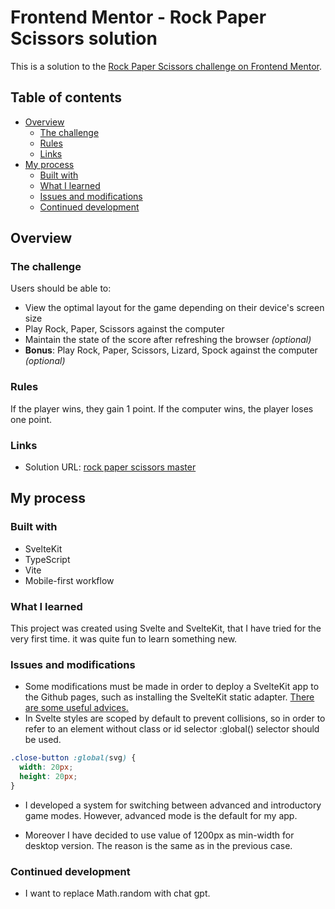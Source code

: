 # Frontend Mentor - Rock Paper Scissors solution

This is a solution to the [Rock Paper Scissors challenge on Frontend Mentor](https://www.frontendmentor.io/challenges/rock-paper-scissors-game-pTgwgvgH).

## Table of contents

- [Overview](#overview)
    - [The challenge](#the-challenge)
    - [Rules](#rules)
    - [Links](#links)
- [My process](#my-process)
    - [Built with](#built-with)
    - [What I learned](#what-i-learned)
    - [Issues and modifications](#issues-and-modifications)
    - [Continued development](#continued-development)


## Overview

### The challenge

Users should be able to:

- View the optimal layout for the game depending on their device's screen size
- Play Rock, Paper, Scissors against the computer
- Maintain the state of the score after refreshing the browser _(optional)_
- **Bonus**: Play Rock, Paper, Scissors, Lizard, Spock against the computer _(optional)_

### Rules

If the player wins, they gain 1 point. If the computer wins, the player loses one point.


### Links

- Solution URL: [rock paper scissors master](https://damishalkina.github.io/rock-paper-scissors-master)

## My process

### Built with

- SvelteKit
- TypeScript
- Vite
- Mobile-first workflow


### What I learned

This project was created using Svelte and SvelteKit, that I have tried for the very first time. it was quite fun to learn something new. 

### Issues and modifications

- Some modifications must be made in order to deploy a SvelteKit app to the Github pages, such as installing the SvelteKit static adapter. [There are some useful advices.](https://www.okupter.com/blog/deploy-sveltekit-website-to-github-pages)
- In Svelte styles are scoped by default to prevent collisions, so in order to refer to an element without class or id selector :global() selector should be used.
```css
.close-button :global(svg) {
  width: 20px;
  height: 20px;
}
```

- I developed a system for switching between advanced and introductory game modes. However, advanced mode is the default for my app.

- Moreover I have decided to use value of 1200px as min-width for desktop version. The reason is the same as in the previous case.

### Continued development

- I want to replace Math.random with chat gpt. 

